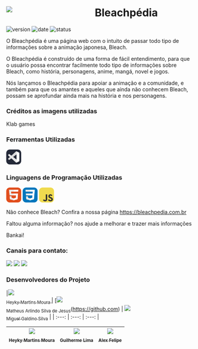 <h1 align="center"><img src='https://img.tapimg.net/market/images/c07da8d5da702738d6e08dd7b7d6385f.jpg/appicon' width='140' align='left'> Bleachpédia </h1>

![version](https://img.shields.io/badge/version-1.0-green)  ![date](https://img.shields.io/badge/release%20date-%20march%202024-blue) ![status](https://img.shields.io/badge/status-%20under%20development-yellow)

O Bleachpédia é uma página web com o intuito de passar todo tipo de informações sobre a animação japonesa, Bleach. 

O Bleachpédia é construído de uma forma de fácil entendimento, para que o usuário possa encontrar facilmente todo tipo de informações sobre Bleach, como história, personagens, anime, mangá, novel e jogos.

Nós lançamos o Bleachpédia para apoiar a animação e a comunidade, e também para que os amantes e aqueles que ainda não conhecem Bleach, possam se aprofundar ainda mais na história e nos personagens.

<h3>Créditos as imagens utilizadas</h3>

Klab games

<h3>Ferramentas Utilizadas</h3>

<img src='https://raw.githubusercontent.com/tandpfun/skill-icons/e67133bc60d96561bc247dfbc3eece0a897285c8/icons/VSCode-Dark.svg' width='40'>

<h3>Linguagens de Programação Utilizadas</h3>

<img src='https://raw.githubusercontent.com/tandpfun/skill-icons/e67133bc60d96561bc247dfbc3eece0a897285c8/icons/HTML.svg' width='40'> <img src='https://raw.githubusercontent.com/tandpfun/skill-icons/e67133bc60d96561bc247dfbc3eece0a897285c8/icons/CSS.svg' width='40'> <img src='https://raw.githubusercontent.com/tandpfun/skill-icons/e67133bc60d96561bc247dfbc3eece0a897285c8/icons/JavaScript.svg' width='40'>

Não conhece Bleach? Confira a nossa página https://bleachpedia.com.br

Faltou alguma informação? nos ajude a melhorar e trazer mais informações

Bankai!

<h3>Canais para contato:</h3>

<a href='https://www.facebook.com/groups/938951077409907'><img src='https://static.vecteezy.com/system/resources/previews/016/716/447/original/facebook-icon-free-png.png' width='40'></a>
<a href='https://www.instagram.com/bleachpediaoficial/?next=%2F'><img src='https://imagepng.org/instagram-icone-icon/instagram-icone-icon-1/' width='40'></a> <a href='https://twitter.com/BleachpediaOfc'><img src='https://png.pngtree.com/png-vector/20221018/ourmid/pngtree-twitter-social-media-round-icon-png-image_6315985.png' width='40'></a>

<h3>Desenvolvedores do Projeto</h3>

|[<img loading="lazy" src="[https://scontent.fcgh55-1.fna.fbcdn.net/v/t39.30808-6/419210463_2391244721084027_6356366896361108784_n.jpg?_nc_cat=111&ccb=1-7&_nc_sid=efb6e6&_nc_eui2=AeGsLrqBBE8xCM4kl6WXNNgYGjE7w1dyaXcaMTvDV3Jpd4bUKwTzORzr_ja61b9fYl1N_7pLjQmP-H-GjJm6yUz3&_nc_ohc=SI4pGe4RP-8AX8vUIiL&_nc_ht=scontent.fcgh55-1.fna&oh=00_AfCQ3PNwqENiV5csaQoBkJ2Tf9k_7bwAnZPAzgVl4kftKg&oe=65EAA716](https://scontent.fcgh55-1.fna.fbcdn.net/v/t39.30808-1/315832388_3438328503068408_7814415252066949627_n.jpg?stp=dst-jpg_p200x200&_nc_cat=102&ccb=1-7&_nc_sid=5740b7&_nc_eui2=AeFOQDzaSROEZA54H1k9OGcsE9HS0z7p_NIT0dLTPun80sLxHaqISAsKw5QpB2UrMRAF9VjCTMr9Vxe6Fq7SNtOb&_nc_ohc=mLCcjVXFI9UAX-biEw_&_nc_ht=scontent.fcgh55-1.fna&oh=00_AfABH2JdyLlFZmSgdjx3q92kgVEX6pBijLlP4QG8R2-2UQ&oe=65E9EA41)" width=115><br><sub>Heyky Martins Moura
</sub>](https://github.com) | [<img loading="lazy" src="https://visaohospitaldeolhos.com.br/wp-content/uploads/2022/02/MEDICO-SEM-FOTO.jpg" width=115><br><sub>Matheus Arlindo Silva de Jesus</sub>(https://github.com) | [<img loading="lazy" src="https://scontent.fcgh55-1.fna.fbcdn.net/v/t39.30808-6/419210463_2391244721084027_6356366896361108784_n.jpg?_nc_cat=111&ccb=1-7&_nc_sid=efb6e6&_nc_eui2=AeGsLrqBBE8xCM4kl6WXNNgYGjE7w1dyaXcaMTvDV3Jpd4bUKwTzORzr_ja61b9fYl1N_7pLjQmP-H-GjJm6yUz3&_nc_ohc=SI4pGe4RP-8AX8vUIiL&_nc_ht=scontent.fcgh55-1.fna&oh=00_AfCQ3PNwqENiV5csaQoBkJ2Tf9k_7bwAnZPAzgVl4kftKg&oe=65EAA716" width=115><br><sub>Miguel Galdino Silva</sub>](https://github.com) |
| :---: | :---: | :---: |

| [<img loading="lazy" src="[https://avatars.githubusercontent.com/u/159034965?s=400&v=4](https://scontent.fcgh55-1.fna.fbcdn.net/v/t39.30808-6/315832388_3438328503068408_7814415252066949627_n.jpg?_nc_cat=102&ccb=1-7&_nc_sid=efb6e6&_nc_eui2=AeFOQDzaSROEZA54H1k9OGcsE9HS0z7p_NIT0dLTPun80sLxHaqISAsKw5QpB2UrMRAF9VjCTMr9Vxe6Fq7SNtOb&_nc_ohc=mLCcjVXFI9UAX-biEw_&_nc_ht=scontent.fcgh55-1.fna&oh=00_AfA-hUVy9eHaPqx8YFznSSL5tN5TpQ122LSg-7DqW8HdCw&oe=65EB7503)" width=115><br><sub>Heyky Martins Moura</sub>](https://github.com/HeykyM) |  [<img loading="lazy" src="https://avatars.githubusercontent.com/u/30351153?v=4" width=115><br><sub>Guilherme Lima</sub>](https://github.com/guilhermeonrails) |  [<img loading="lazy" src="https://avatars.githubusercontent.com/u/8989346?v=4" width=115><br><sub>Alex Felipe</sub>](https://github.com/alexfelipe) |
| :---: | :---: | :---: |
